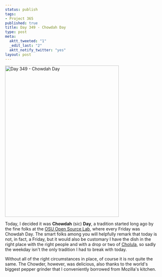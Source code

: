 ```yaml
--- 
status: publish
tags: 
- Project 365
published: true
title: Day 349 - Chowdah Day
type: post
meta: 
  aktt_tweeted: "1"
  _edit_last: "2"
  aktt_notify_twitter: "yes"
layout: post
---
```

<a href="http://www.flickr.com/photos/freeed/6518858349/" title="Day 349 - Chowdah Day by Fred​, on Flickr"><img src="http://farm8.staticflickr.com/7153/6518858349_8fe2a9fdbf.jpg" width="375" height="500" alt="Day 349 - Chowdah Day"/></a>

Today, I decided it was <strong>Chowdah</strong> (sic) <strong>Day</strong>, a tradition started long ago by the fine folks at the <a href="http://osuosl.org">OSU Open Source Lab</a>, where every Friday was Chowdah Day. The smart folks among you will helpfully remark that today is not, in fact, a Friday, but it would also be customary I have the dish in the right place with the right people and with a drop or two of <a href="http://en.wikipedia.org/wiki/Cholula_Hot_Sauce">Cholula</a>, so sadly the weekday isn't the only tradition I had to break with today.

Without all of the right circumstances in place, of course it is not quite the same. The Chowder, however, was delicious, also thanks to the world's biggest pepper grinder that I conveniently borrowed from Mozilla's kitchen.
